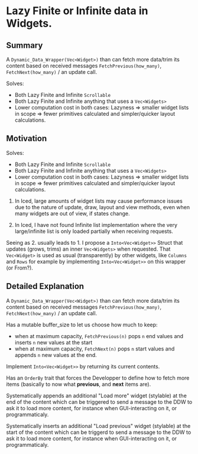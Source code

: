 # Lazy Finite or Infinite data in Widgets.

## Summary

A `Dynamic_Data_Wrapper(Vec<Widget>)` than can fetch more data/trim its content based
on received messages `FetchPrevious(how_many)`, `FetchNext(how_many)` / an update
 call.
 
Solves:
  * Both Lazy Finite and Infinite `Scrollable`
  * Both Lazy Finite and Infinite anything that uses a `Vec<Widgets>`
  * Lower computation cost in both cases: Lazyness => smaller widget lists in 
  scope => fewer primitives calculated and simpler/quicker layout calculations. 


## Motivation

Solves:
  * Both Lazy Finite and Infinite `Scrollable`
  * Both Lazy Finite and Infinite anything that uses a `Vec<Widgets>`
  * Lower computation cost in both cases: Lazyness => smaller widget lists in 
  scope => fewer primitives calculated and simpler/quicker layout calculations. 


1. In Iced, large amounts of widget lists may cause performance issues due to the 
nature of update, draw, layout and view methods, even when many widgets are out 
of view, if states change.

2. In Iced, I have not found Infinite list implementation where the 
very large/infinite list is only loaded partially when receiving requests.

Seeing as 2. usually leads to 1. I propose a `Into<Vec<Widget>>` Struct that 
updates (grows, trims) an inner `Vec<Widgets>` when requested. That `Vec<Widget>` is
 used as usual (transparently) by other widgets, like `Columns` and `Rows` for example
 by implementing `Into<Vec<Widget>>` on this wrapper (or From?).


## Detailed Explanation


A `Dynamic_Data_Wrapper(Vec<Widget>)` than can fetch more data/trim its content based
on received messages `FetchPrevious(how_many)`, `FetchNext(how_many)` / an update
 call.

Has a mutable buffer_size to let us choose how much to keep:
* when at maximum capacity, `FetchPrevious(n)` pops `n` end values and inserts `n`
new values at the start
* when at maximum capacity, `FetchNext(n)` pops `n` start values and appends `n`
new values at the end.

Implement `Into<Vec<Widget>>` by returning its current contents.

Has an `OrderBy` trait that forces the Developper to define how to fetch more
items (basically to now what **previous**, and **next** items are).


Systematically appends an additional "Load more" widget (stylable) at the end of the
content which can be triggered to send a message to the DDW to ask it to load more content, for
instance when GUI-interacting on it, or programmaticaly.

Systematically inserts an additional "Load previous" widget (stylable) at the start of the
content which can be triggerd to send a message to the DDW to ask it to load more content, for
instance when GUI-interacting on it, or programmaticaly.


